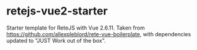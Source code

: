 # retejs-vue2-starter
Starter template for ReteJS with Vue 2.6.11. Taken from https://github.com/allexpleblord/rete-vue-boilerplate, with dependencies updated to "JUST Work out of the box".
